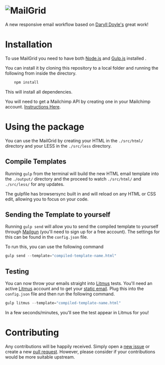 ![MailGrid](http://rapidwebspace.com/MailGrid/logo-dark.png)
==========

A new responsive email workflow based on [Daryll Doyle's](https://github.com/darylldoyle/Gulp-Email-Creator) great work!

# Installation

To use MailGrid you need to have both [Node.js](http://nodejs.org/) and [Gulp.js](http://gulpjs.com/) installed . 

You can install it by cloning this repository to a local folder and running the following from inside the directory.

```javascript
    npm install
```
This will install all dependencies.

You will need to get a Mailchimp API by creating one in your Mailchimp account. [Instructions Here](http://kb.mailchimp.com/accounts/management/about-api-keys).

# Using the package

You can use the MailGrid by creating your HTML in the `./src/html/` directory and your LESS in the `./src/less` directory.

## Compile Templates
Running `gulp` from the terminal will build the new HTML email template into the `./output/` directory and the proceed to watch `./src/html/` and `./src/less/` for any updates.

The gulpfile has browsersync built in and will reload on any HTML or CSS edit, allowing you to focus on your code.

## Sending the Template to yourself
Running `gulp send` will allow you to send the compiled template to yourself through [Mailgun](https://mailgun.com) (you'll need to sign up for a free account). The settings for this can be found in the `config.json` file.

To run this, you can use the following command

```javascript
gulp send --template="compiled-template-name.html"
```

## Testing

You can now throw your emails straight into [Litmus](http://litmus.com/) tests. You'll need an active [Litmus](http://litmus.com/) account and to get your [static email](https://litmus.com/static-email). Plug this into the `config.json` file and then run the following command.

```javascript
gulp litmus --template="compiled-template-name.html"
```
In a few seconds/minutes, you'll see the test appear in Litmus for you!

# Contributing

Any contributions will be happily received. Simply open a [new issue](https://github.com/ojdon/MailGrid/issues) or create a new [pull request](https://github.com/ojdon/MailGrid/pulls). However, please consider if your contributions would be more suitable upstream. 

